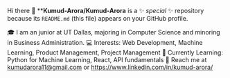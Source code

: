 Hi there 👋
****Kumud-Arora/Kumud-Arora** is a ✨ _special_ ✨ repository because its `README.md` (this file) appears on your GitHub profile.

🎓 I am an junior at UT Dallas, majoring in Computer Science and minoring in Business Administration.
💻 Interests: Web Development, Machine Learning, Product Management, Project Management
🌱 Currently Learning: Python for Machine Learning, React, API fundamentals
📨 Reach me at kumudarora11@gmail.com or https://www.linkedin.com/in/kumud-arora/

